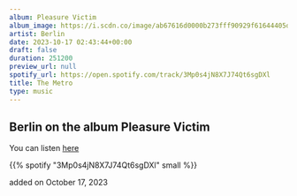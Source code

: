 ```yaml
---
album: Pleasure Victim
album_image: https://i.scdn.co/image/ab67616d0000b273fff90929f61644405d20cb78
artist: Berlin
date: 2023-10-17 02:43:44+00:00
draft: false
duration: 251200
preview_url: null
spotify_url: https://open.spotify.com/track/3Mp0s4jN8X7J74Qt6sgDXl
title: The Metro
type: music
---
```



## Berlin on the album Pleasure Victim

You can listen [here](https://open.spotify.com/track/3Mp0s4jN8X7J74Qt6sgDXl)

{{% spotify "3Mp0s4jN8X7J74Qt6sgDXl" small %}}

added on October 17, 2023